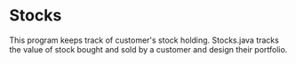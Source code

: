 # Stocks
This program keeps track of customer's stock holding. Stocks.java tracks the value of stock bought and sold by a customer and design their portfolio.
